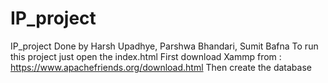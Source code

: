 # IP_project
IP_project Done by Harsh Upadhye, Parshwa Bhandari, Sumit Bafna
To run this project just open the index.html 
First download Xammp from : https://www.apachefriends.org/download.html
Then create the database
